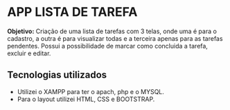 # APP LISTA DE TAREFA 
<b>Objetivo:</b> Criação de uma lista de tarefas com 3 telas, onde uma é para o cadastro, a outra é para visualizar todas e a terceira apenas para as tarefas pendentes. Possui a possibilidade de marcar como concluida a tarefa, excluir e editar.

## Tecnologias utilizados
- Utilizei o XAMPP para ter o apach, php e o MYSQL.
- Para o layout utilizei HTML, CSS e BOOTSTRAP.

